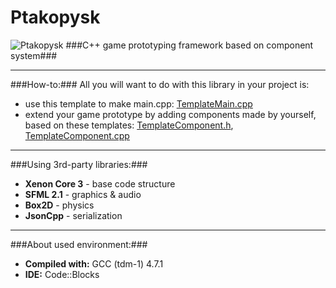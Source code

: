 Ptakopysk
=========
![Ptakopysk](https://raw.github.com/PsichiX/Ptakopysk/master/media/logo-mini.png)
###C++ game prototyping framework based on component system###

---------
###How-to:###
All you will want to do with this library in your project is:
- use this template to make main.cpp: [TemplateMain.cpp](https://github.com/PsichiX/Ptakopysk/blob/master/templates/TemplateMain.cpp)
- extend your game prototype by adding components made by yourself, based on these templates: [TemplateComponent.h](https://github.com/PsichiX/Ptakopysk/blob/master/templates/TemplateComponent.h), [TemplateComponent.cpp](https://github.com/PsichiX/Ptakopysk/blob/master/templates/TemplateComponent.cpp)

---------
###Using 3rd-party libraries:###
* **Xenon Core 3** - base code structure
* **SFML 2.1** - graphics & audio
* **Box2D** - physics
* **JsonCpp** - serialization

---------
###About used environment:###
- **Compiled with:** GCC (tdm-1) 4.7.1
- **IDE:** Code::Blocks
